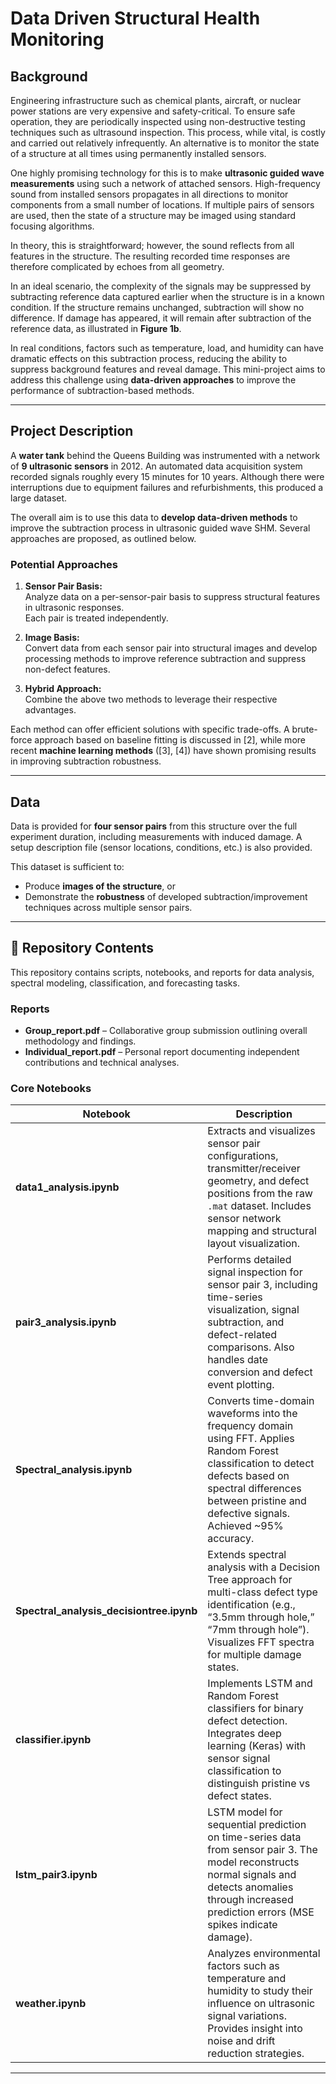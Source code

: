 # Data Driven Structural Health Monitoring

## Background

Engineering infrastructure such as chemical plants, aircraft, or nuclear power stations are very expensive and safety-critical. To ensure safe operation, they are periodically inspected using non-destructive testing techniques such as ultrasound inspection. This process, while vital, is costly and carried out relatively infrequently. An alternative is to monitor the state of a structure at all times using permanently installed sensors.

One highly promising technology for this is to make **ultrasonic guided wave measurements** using such a network of attached sensors. High-frequency sound from installed sensors propagates in all directions to monitor components from a small number of locations. If multiple pairs of sensors are used, then the state of a structure may be imaged using standard focusing algorithms.

In theory, this is straightforward; however, the sound reflects from all features in the structure. The resulting recorded time responses are therefore complicated by echoes from all geometry. 

In an ideal scenario, the complexity of the signals may be suppressed by subtracting reference data captured earlier when the structure is in a known condition. If the structure remains unchanged, subtraction will show no difference. If damage has appeared, it will remain after subtraction of the reference data, as illustrated in **Figure 1b**.

In real conditions, factors such as temperature, load, and humidity can have dramatic effects on this subtraction process, reducing the ability to suppress background features and reveal damage. This mini-project aims to address this challenge using **data-driven approaches** to improve the performance of subtraction-based methods.

---

## Project Description

A **water tank** behind the Queens Building was instrumented with a network of **9 ultrasonic sensors** in 2012. An automated data acquisition system recorded signals roughly every 15 minutes for 10 years. Although there were interruptions due to equipment failures and refurbishments, this produced a large dataset.

The overall aim is to use this data to **develop data-driven methods** to improve the subtraction process in ultrasonic guided wave SHM. Several approaches are proposed, as outlined below.

### Potential Approaches

1. **Sensor Pair Basis:**  
   Analyze data on a per-sensor-pair basis to suppress structural features in ultrasonic responses.  
   Each pair is treated independently.

2. **Image Basis:**  
   Convert data from each sensor pair into structural images and develop processing methods to improve reference subtraction and suppress non-defect features.

3. **Hybrid Approach:**  
   Combine the above two methods to leverage their respective advantages.

Each method can offer efficient solutions with specific trade-offs. A brute-force approach based on baseline fitting is discussed in [2], while more recent **machine learning methods** ([3], [4]) have shown promising results in improving subtraction robustness.

---

## Data

Data is provided for **four sensor pairs** from this structure over the full experiment duration, including measurements with induced damage. A setup description file (sensor locations, conditions, etc.) is also provided.  

This dataset is sufficient to:
- Produce **images of the structure**, or
- Demonstrate the **robustness** of developed subtraction/improvement techniques across multiple sensor pairs.

---
## 📂 Repository Contents
This repository contains scripts, notebooks, and reports for data analysis, spectral modeling, classification, and forecasting tasks.

### Reports
- **Group_report.pdf** – Collaborative group submission outlining overall methodology and findings.  
- **Individual_report.pdf** – Personal report documenting independent contributions and technical analyses.  

### Core Notebooks
| Notebook | Description |
|-----------|--------------|
| **data1_analysis.ipynb** | Extracts and visualizes sensor pair configurations, transmitter/receiver geometry, and defect positions from the raw `.mat` dataset. Includes sensor network mapping and structural layout visualization. |
| **pair3_analysis.ipynb** | Performs detailed signal inspection for sensor pair 3, including time-series visualization, signal subtraction, and defect-related comparisons. Also handles date conversion and defect event plotting. |
| **Spectral_analysis.ipynb** | Converts time-domain waveforms into the frequency domain using FFT. Applies Random Forest classification to detect defects based on spectral differences between pristine and defective signals. Achieved ~95% accuracy. |
| **Spectral_analysis_decisiontree.ipynb** | Extends spectral analysis with a Decision Tree approach for multi-class defect type identification (e.g., “3.5mm through hole,” “7mm through hole”). Visualizes FFT spectra for multiple damage states. |
| **classifier.ipynb** | Implements LSTM and Random Forest classifiers for binary defect detection. Integrates deep learning (Keras) with sensor signal classification to distinguish pristine vs defect states. |
| **lstm_pair3.ipynb** | LSTM model for sequential prediction on time-series data from sensor pair 3. The model reconstructs normal signals and detects anomalies through increased prediction errors (MSE spikes indicate damage). |
| **weather.ipynb** | Analyzes environmental factors such as temperature and humidity to study their influence on ultrasonic signal variations. Provides insight into noise and drift reduction strategies. |

---
